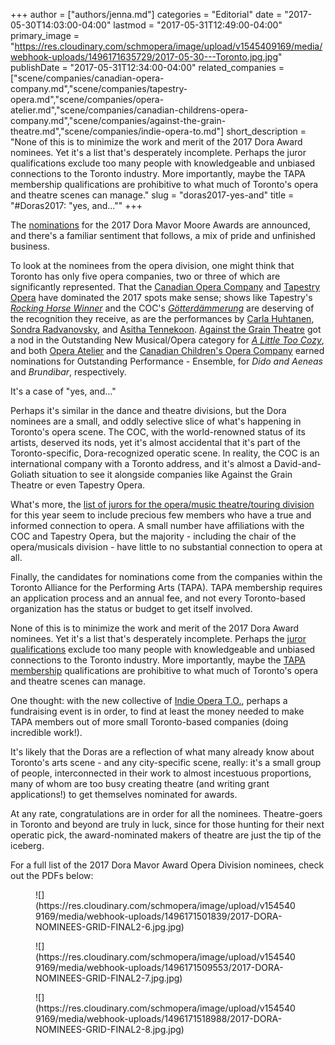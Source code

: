 +++
author = ["authors/jenna.md"]
categories = "Editorial"
date = "2017-05-30T14:03:00-04:00"
lastmod = "2017-05-31T12:49:00-04:00"
primary_image = "https://res.cloudinary.com/schmopera/image/upload/v1545409169/media/webhook-uploads/1496171635729/2017-05-30---Toronto.jpg.jpg"
publishDate = "2017-05-31T12:34:00-04:00"
related_companies = ["scene/companies/canadian-opera-company.md","scene/companies/tapestry-opera.md","scene/companies/opera-atelier.md","scene/companies/canadian-childrens-opera-company.md","scene/companies/against-the-grain-theatre.md","scene/companies/indie-opera-to.md"]
short_description = "None of this is to minimize the work and merit of the 2017 Dora Award nominees. Yet it&#039;s a list that&#039;s desperately incomplete. Perhaps the juror qualifications exclude too many people with knowledgeable and unbiased connections to the Toronto industry. More importantly, maybe the TAPA membership qualifications are prohibitive to what much of Toronto&#039;s opera and theatre scenes can manage."
slug = "doras2017-yes-and"
title = "#Doras2017: &quot;yes, and...&quot;"
+++

The [nominations](https://tapa.ca/blog/announcement-nominations-for-the-38th-annual-dora-mavor-moore-awards-announced-tapa/) for the 2017 Dora Mavor Moore Awards are announced, and there's a familiar sentiment that follows, a mix of pride and unfinished business.

To look at the nominees from the opera division, one might think that Toronto has only five opera companies, two or three of which are significantly represented. That the [Canadian Opera Company](/scene/companies/canadian-opera-company/) and [Tapestry Opera](/scene/companies/tapestry-opera/) have dominated the 2017 spots make sense; shows like Tapestry's [*Rocking Horse Winner*](/in-review-rocking-horse-winner/) and the COC's [*Götterdämmerung*](/in-review-gotterdammerung-at-the-coc/) are deserving of the recognition they receive, as are the performances by [Carla Huhtanen](/scene/people/carla-huhtanen/), [Sondra Radvanovsky](/talking-with-singers-sondra-radvanovsky/), and [Asitha Tennekoon](/scene/people/asitha-tennekoon/). [Against the Grain Theatre](/scene/companies/against-the-grain-theatre/) got a nod in the Outstanding New Musical/Opera category for [*A Little Too Cozy*](/in-review-a-little-too-cozy/), and both [Opera Atelier](/scene/companies/opera-atelier/) and the [Canadian Children's Opera Company](/scene/companies/canadian-childrens-opera-company/) earned nominations for Outstanding Performance - Ensemble, for *Dido and Aeneas* and *Brundibar*, respectively.

It's a case of "yes, and..." 

Perhaps it's similar in the dance and theatre divisions, but the Dora nominees are a small, and oddly selective slice of what's happening in Toronto's opera scene. The COC, with the world-renowned status of its artists, deserved its nods, yet it's almost accidental that it's part of the Toronto-specific, Dora-recognized operatic scene. In reality, the COC is an international company with a Toronto address, and it's almost a David-and-Goliath situation to see it alongside companies like Against the Grain Theatre or even Tapestry Opera.

What's more, the [list of jurors for the opera/music theatre/touring division](https://tapa.ca/dora-awards/201718-awards/jurors/) for this year seem to include precious few members who have a true and informed connection to opera. A small number have affiliations with the COC and Tapestry Opera, but the majority - including the chair of the opera/musicals division - have little to no substantial connection to opera at all.

Finally, the candidates for nominations come from the companies within the Toronto Alliance for the Performing Arts (TAPA). TAPA membership requires an application process and an annual fee, and not every Toronto-based organization has the status or budget to get itself involved.

None of this is to minimize the work and merit of the 2017 Dora Award nominees. Yet it's a list that's desperately incomplete. Perhaps the [juror qualifications](https://tapa.ca/dora-awards/about/jurors/) exclude too many people with knowledgeable and unbiased connections to the Toronto industry. More importantly, maybe the [TAPA membership](https://tapa.ca/membership/apply/) qualifications are prohibitive to what much of Toronto's opera and theatre scenes can manage.

One thought: with the new collective of [Indie Opera T.O.](/scene/companies/indie-opera-to/), perhaps a fundraising event is in order, to find at least the money needed to make TAPA members out of more small Toronto-based companies (doing incredible work!).

It's likely that the Doras are a reflection of what many already know about Toronto's arts scene - and any city-specific scene, really: it's a small group of people, interconnected in their work to almost incestuous proportions, many of whom are too busy creating theatre (and writing grant applications!) to get themselves nominated for awards.

At any rate, congratulations are in order for all the nominees. Theatre-goers in Toronto and beyond are truly in luck, since for those hunting for their next operatic pick, the award-nominated makers of theatre are just the tip of the iceberg.

For a full list of the 2017 Dora Mavor Award Opera Division nominees, check out the PDFs below:

<figure data-type="image">
![](https://res.cloudinary.com/schmopera/image/upload/v1545409169/media/webhook-uploads/1496171501839/2017-DORA-NOMINEES-GRID-FINAL2-6.jpg.jpg)
</figure>

<figure data-type="image">
![](https://res.cloudinary.com/schmopera/image/upload/v1545409169/media/webhook-uploads/1496171509553/2017-DORA-NOMINEES-GRID-FINAL2-7.jpg.jpg)
</figure>

<figure data-type="image">
![](https://res.cloudinary.com/schmopera/image/upload/v1545409169/media/webhook-uploads/1496171518988/2017-DORA-NOMINEES-GRID-FINAL2-8.jpg.jpg)
</figure>
